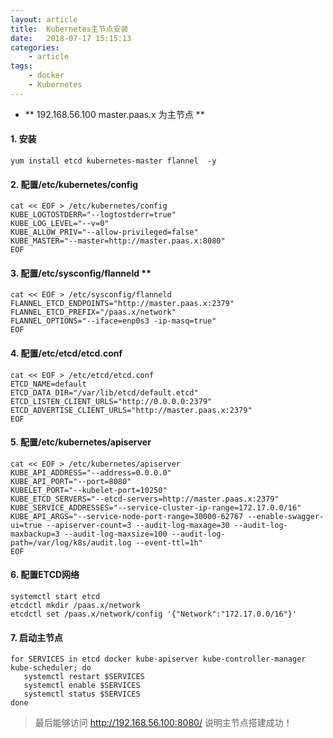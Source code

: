 ```yaml
---
layout: article
title:	Kubernetes主节点安装
date:	2018-07-17 15:15:13
categories:
    - article
tags:
    - docker
    - Kubernetes
---
```



* ** 192.168.56.100 master.paas.x 为主节点 **

#### 1. 安装

```shell
yum install etcd kubernetes-master flannel  -y
```

#### 2. 配置/etc/kubernetes/config

```shell
cat << EOF > /etc/kubernetes/config
KUBE_LOGTOSTDERR="--logtostderr=true"
KUBE_LOG_LEVEL="--v=0"
KUBE_ALLOW_PRIV="--allow-privileged=false"
KUBE_MASTER="--master=http://master.paas.x:8080"
EOF
```

#### 3. 配置/etc/sysconfig/flanneld **

```shell
cat << EOF > /etc/sysconfig/flanneld
FLANNEL_ETCD_ENDPOINTS="http://master.paas.x:2379"
FLANNEL_ETCD_PREFIX="/paas.x/network"
FLANNEL_OPTIONS="--iface=enp0s3 -ip-masq=true"
EOF
```

#### 4. 配置/etc/etcd/etcd.conf

```shell
cat << EOF > /etc/etcd/etcd.conf
ETCD_NAME=default
ETCD_DATA_DIR="/var/lib/etcd/default.etcd"
ETCD_LISTEN_CLIENT_URLS="http://0.0.0.0:2379"
ETCD_ADVERTISE_CLIENT_URLS="http://master.paas.x:2379"
EOF
```

#### 5. 配置/etc/kubernetes/apiserver

```shell
cat << EOF > /etc/kubernetes/apiserver
KUBE_API_ADDRESS="--address=0.0.0.0"
KUBE_API_PORT="--port=8080"
KUBELET_PORT="--kubelet-port=10250"
KUBE_ETCD_SERVERS="--etcd-servers=http://master.paas.x:2379"
KUBE_SERVICE_ADDRESSES="--service-cluster-ip-range=172.17.0.0/16"
KUBE_API_ARGS="--service-node-port-range=30000-62767 --enable-swagger-ui=true --apiserver-count=3 --audit-log-maxage=30 --audit-log-maxbackup=3 --audit-log-maxsize=100 --audit-log-path=/var/log/k8s/audit.log --event-ttl=1h"
EOF
```

#### 6. 配置ETCD网络

```shell
systemctl start etcd
etcdctl mkdir /paas.x/network
etcdctl set /paas.x/network/config '{"Network":"172.17.0.0/16"}'
```

#### 7. 启动主节点

```shell
for SERVICES in etcd docker kube-apiserver kube-controller-manager kube-scheduler; do
   systemctl restart $SERVICES
   systemctl enable $SERVICES
   systemctl status $SERVICES
done
```

> 最后能够访问 http://192.168.56.100:8080/ 说明主节点搭建成功！